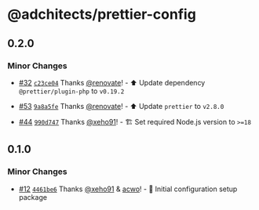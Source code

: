 # @adchitects/prettier-config<!-- markdownlint-disable line-length list-marker-space no-duplicate-header ul-style ul-indent no-bare-urls -->

## 0.2.0

### Minor Changes

-   [#32](https://github.com/Adchitects/configs/pull/32) [`c23ce04`](https://github.com/Adchitects/configs/commit/c23ce04d52da5d50ca8a71f914374d12eb316509) Thanks [@renovate](https://github.com/apps/renovate)! - ⬆️ Update dependency `@prettier/plugin-php` to `v0.19.2`

-   [#53](https://github.com/Adchitects/configs/pull/53) [`9a8a5fe`](https://github.com/Adchitects/configs/commit/9a8a5feccd515cf334154be1c5a4a51d525a7fcd) Thanks [@renovate](https://github.com/apps/renovate)! - ⬆️ Update `prettier` to `v2.8.0`

-   [#44](https://github.com/Adchitects/configs/pull/44) [`990d747`](https://github.com/Adchitects/configs/commit/990d747533b68310adf7206a551ca14faf5a874f) Thanks [@xeho91](https://github.com/xeho91)! - 🏗️ Set required Node.js version to `>=18`

## 0.1.0

### Minor Changes

-   [#12](https://github.com/Adchitects/configs/pull/12) [`4461be6`](https://github.com/Adchitects/configs/commit/4461be6ae10db82835b8448b406fc4d23aaf038a) Thanks [@xeho91](https://github.com/xeho91) & [acwo](https://github.com/acwo)! - 🎉 Initial configuration setup package
